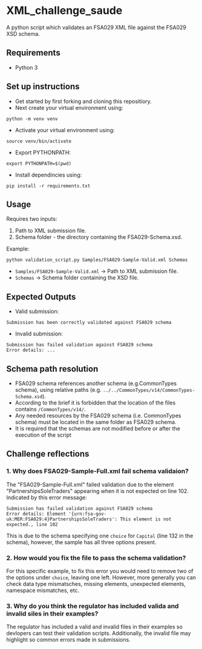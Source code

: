 # XML_challenge_saude

A python script which validates an FSA029 XML file against the FSA029 XSD schema. 

## Requirements
- Python 3

## Set up instructions
- Get started by first forking and cloning this repositiory.
- Next create your virtual environment using:
```
python -m venv venv
```

- Activate your virtual environment using:
```
source venv/bin/activate
```

- Export PYTHONPATH:
```
export PYTHONPATH=$(pwd)
```

- Install dependincies using:
```
pip install -r requirements.txt
```

## Usage 
Requires two inputs:
1. Path to XML submission file. 
2. Schema folder - the directory containing the FSA029-Schema.xsd.

Example:
```
python validation_script.py Samples/FSA029-Sample-Valid.xml Schemas
```

- `Samples/FSA029-Sample-Valid.xml` -> Path to XML submission file. 
- `Schemas` -> Schema folder containing the XSD file. 

## Expected Outputs
- Valid submission:
```
Submission has been correctly validated against FSA029 schema
```

- Invalid submission:
```
Submission has failed validation against FSA029 schema
Error details: ...
```

## Schema path resolution 
- FSA029 schema references another schema (e.g.CommonTypes schema), using relative paths (e.g. `../../CommonTypes/v14/CommonTypes-Schema.xsd`).
- According to the brief it is forbidden that the location of the files contains `/CommonTypes/v14/`.
- Any needed resources by the FSA029 schema (i.e. CommonTypes schema) must be located in the same folder as FSA029 schema.
- It is required that the schemas are not modified before or after the execution of the script


## Challenge reflections
### 1. Why does FSA029-Sample-Full.xml fail schema validaion?

The "FSA029-Sample-Full.xml" failed validation due to the element "PartnershipsSoleTraders" appearing when it is not expected on line 102. <br />Indicated by this error message:

```
Submission has failed validation against FSA029 schema
Error details: Element '{urn:fsa-gov-uk:MER:FSA029:4}PartnershipsSoleTraders': This element is not expected., line 102
```

This is due to the schema specifying one `choice` for `Capital` (line 132 in the schema), however, the sample has all three options present.

### 2. How would you fix the file to pass the schema validation?
For this specific example, to fix this error you would need to remove two of the options under `choice`, leaving one left. However, more generally you can check data type mismatsches, missing elements, unexpected elements, namespace mismatches, etc.

### 3. Why do you think the regulator has included valida and invalid siles in their examples?
The regulator has included a valid and invalid files in their examples so devlopers can test their validation scripts. Additionally, the invalid file may highlight so common errors made in submissions.